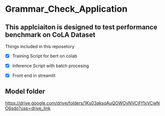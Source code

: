 # Grammar_Check_Application

## This applciaiton is designed to test performance benchmark on CoLA Dataset 

Things included in this reposetory 

- [X] Training Script for bert on colab
- [X]  Inference Script with batch procesing
- [X] Front end in streamlit


## Model folder 

https://drive.google.com/drive/folders/1Ks03aksqAuQOWOvNVCjFf1xVCwNO6sdo?usp=drive_link